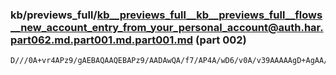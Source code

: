 ### kb/previews_full/kb__previews_full__kb__previews_full__flows__new_account_entry_from_your_personal_account@auth.har.part062.md.part001.md.part001.md (part 002)

```md
D///0A+vr4APz9/gAEBAQAAQEBAPz9/AADAwQA/f7/AP4A/wD6/v0A/v39AAAAAgD+AgAA/wECAAIBAQABAQEA/gAAAAAAAQD//wAA/wABAAIBAQACAQEAAQEBAAABAAD/AQAA//4AAAI
```

```
